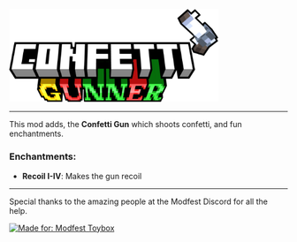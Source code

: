 
<img src="src/main/resources/assets/gunner/title.png" alt="title" width="75%" height="75%">

---

This mod adds, the **Confetti Gun** which shoots confetti, and fun enchantments.

### **Enchantments:**
- **Recoil I-IV**: Makes the gun recoil


---

Special thanks to the amazing people at the Modfest Discord for all the help.

[![Made for: Modfest Toybox](https://raw.githubusercontent.com/ModFest/art/refs/heads/v2/badge/svg/toybox/cozy.svg)](https://modfest.net/toybox)

